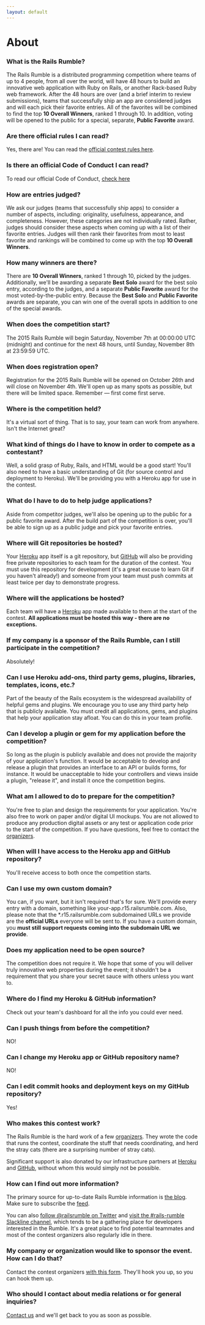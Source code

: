 ```yaml
---
layout: default
---
```


# About

### What is the Rails Rumble?

The Rails Rumble is a distributed programming competition where teams of up to 4 people, from all over the world, will have 48 hours to build an innovative web application with Ruby on Rails, or another Rack-based Ruby web framework. After the 48 hours are over (and a brief interim to review submissions), teams that successfully ship an app are considered judges and will each pick their favorite entries. All of the favorites will be combined to find the top **10 Overall Winners**, ranked 1 through 10. In addition, voting will be opened to the public for a special, separate, **Public Favorite** award.

### Are there official rules I can read?

Yes, there are! You can read the [official contest rules here](/rules).

### Is there an official Code of Conduct I can read?

To read our official Code of Conduct, [check here](/conduct)

### How are entries judged?

We ask our judges (teams that successfully ship apps) to consider a number of aspects, including: originality, usefulness, appearance, and completeness. However, these categories are not individually rated. Rather, judges should consider these aspects when coming up with a list of their favorite entries. Judges will then rank their favorites from most to least favorite and rankings will be combined to come up with the top **10 Overall Winners**.

### How many winners are there?

There are **10 Overall Winners**, ranked 1 through 10, picked by the judges. Additionally, we'll be awarding a separate **Best Solo** award for the best solo entry, according to the judges, and a separate **Public Favorite** award for the most voted-by-the-public entry. Because the **Best Solo** and **Public Favorite** awards are separate, you can win one of the overall spots in addition to one of the special awards.

### When does the competition start?

The 2015 Rails Rumble will begin Saturday, November 7th at 00:00:00 UTC (midnight) and continue for the next 48 hours, until Sunday, November 8th at 23:59:59 UTC.

### When does registration open?

Registration for the 2015 Rails Rumble will be opened on October 26th and will close on November 4th. We'll open up as many spots as possible, but there will be limited space. Remember &mdash; first come first serve.

### Where is the competition held?

It's a virtual sort of thing. That is to say, your team can work from anywhere. Isn't the Internet great?

### What kind of things do I have to know in order to compete as a contestant?

Well, a solid grasp of Ruby, Rails, and HTML would be a good start! You'll also need to have a basic understanding of Git (for source control and deployment to Heroku). We'll be providing you with a Heroku app for use in the contest.

### What do I have to do to help judge applications?

Aside from competitor judges, we'll also be opening up to the public for a public favorite award. After the build part of the competition is over, you'll be able to sign up as a public judge and pick your favorite entries.

### Where will Git repositories be hosted?

Your [Heroku](http://heroku.com) app itself is a git repository, but [GitHub](http://github.com) will also be providing free private repositories to each team for the duration of the contest. You must use this repository for development (it's a great excuse to learn Git if you haven't already!) and someone from your team must push commits at least twice per day to demonstrate progress.

### Where will the applications be hosted?

Each team will have a [Heroku](http://heroku.com) app made available to them at the start of the contest. **All applications must be hosted this way - there are no exceptions.**

### If my company is a sponsor of the Rails Rumble, can I still participate in the competition?

Absolutely!

### Can I use Heroku add-ons, third party gems, plugins, libraries, templates, icons, etc.?

Part of the beauty of the Rails ecosystem is the widespread availability of helpful gems and plugins. We encourage you to use any third party help that is publicly available. You must credit all applications, gems, and plugins that help your application stay afloat. You can do this in your team profile.

### Can I develop a plugin or gem for my application before the competition?

So long as the plugin is publicly available and does not provide the majority of your application's function. It would be acceptable to develop and release a plugin that provides an interface to an API or builds forms, for instance. It would be unacceptable to hide your controllers and views inside a plugin, "release it", and install it once the competition begins.

### What am I allowed to do to prepare for the competition?

You're free to plan and design the requirements for your application. You're also free to work on paper and/or digital UI mockups. You are not allowed to produce any production digital assets or any test or application code prior to the start of the competition. If you have questions, feel free to contact the [organizers](http://railsrumble.com/contact).

### When will I have access to the Heroku app and GitHub repository?

You'll receive access to both once the competition starts.

### Can I use my own custom domain?

You can, if you want, but it isn't required that's for sure. We'll provide every entry with a domain, something like your-app.r15.railsrumble.com. Also, please note that the \*.r15.railsrumble.com subdomained URLs we provide are the **official URLs** everyone will be sent to. If you have a custom domain, you **must still support requests coming into the subdomain URL we provide**.

### Does my application need to be open source?

The competition does not require it. We hope that some of you will deliver truly innovative web properties during the event; it shouldn't be a requirement that you share your secret sauce with others unless you want to.

### Where do I find my Heroku &amp; GitHub information?

Check out your team's dashboard for all the info you could ever need.

### Can I push things from before the competition?

NO!

### Can I change my Heroku app or GitHub repository name?

NO!

### Can I edit commit hooks and deployment keys on my GitHub repository?

Yes!

### Who makes this contest work?

The Rails Rumble is the hard work of a few [organizers](/organizers). They wrote the code that runs the contest, coordinate the stuff that needs coordinating, and herd the stray cats (there are a surprising number of stray cats).

Significant support is also donated by our infrastructure partners at [Heroku](http://heroku.com) and [GitHub](http://github.com), without whom this would simply not be possible.

### How can I find out more information?

The primary source for up-to-date Rails Rumble information is [the blog](http://blog.railsrumble.com). Make sure to subscribe the [feed](http://blog.railsrumble.com/atom.xml).

You can also [follow @railsrumble on Twitter](http://twitter.com/railsrumble) and [visit the #rails-rumble Slackline channel](https://slackline.io/shared_channels/rails-rumble), which tends to be a gathering place for developers interested in the Rumble. It's a great place to find potential teammates and most of the contest organizers also regularly idle in there.

### My company or organization would like to sponsor the event. How can I do that?

Contact the contest organizers [with this form](http://railsrumble.com/sponsors/new). They'll hook you up, so you can hook them up.

### Who should I contact about media relations or for general inquiries?

[Contact us](http://railsrumble.com/contact) and we'll get back to you as soon as possible.
